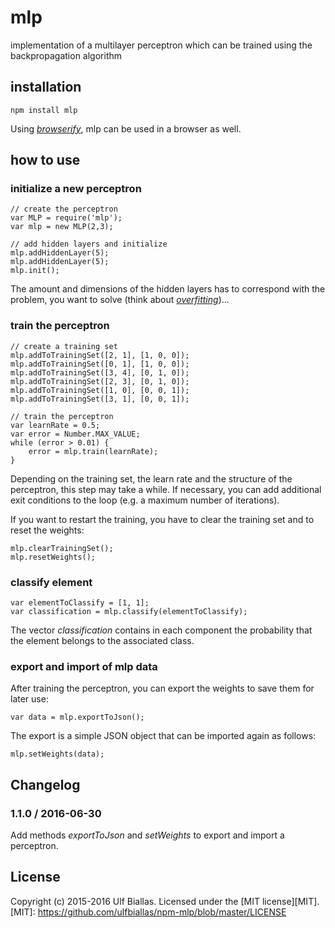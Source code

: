 # mlp #

implementation of a multilayer perceptron which can be trained using the backpropagation algorithm

## installation ##

	npm install mlp

Using *[browserify](https://github.com/substack/node-browserify)*, mlp can be used in a browser as well.

## how to use ##

### initialize a new perceptron

	// create the perceptron
	var MLP = require('mlp');
	var mlp = new MLP(2,3);

	// add hidden layers and initialize
	mlp.addHiddenLayer(5);
	mlp.addHiddenLayer(5);
	mlp.init();

The amount and dimensions of the hidden layers has to correspond with the problem,
you want to solve (think about *[overfitting](http://en.wikipedia.org/wiki/Overfitting)*)...

### train the perceptron

	// create a training set
	mlp.addToTrainingSet([2, 1], [1, 0, 0]);
	mlp.addToTrainingSet([0, 1], [1, 0, 0]);
	mlp.addToTrainingSet([3, 4], [0, 1, 0]);
	mlp.addToTrainingSet([2, 3], [0, 1, 0]);
	mlp.addToTrainingSet([1, 0], [0, 0, 1]);
	mlp.addToTrainingSet([3, 1], [0, 0, 1]);

	// train the perceptron
	var learnRate = 0.5;
	var error = Number.MAX_VALUE;
	while (error > 0.01) {
		error = mlp.train(learnRate);
	}

Depending on the training set, the learn rate and the structure of the perceptron, this step may take a while.
If necessary, you can add additional exit conditions to the loop (e.g. a maximum number of iterations).

If you want to restart the training, you have to clear the training set and to reset the weights:

	mlp.clearTrainingSet();
	mlp.resetWeights();

### classify element

	var elementToClassify = [1, 1];
	var classification = mlp.classify(elementToClassify);

The vector *classification* contains in each component the probability
that the element belongs to the associated class.

### export and import of mlp data

After training the perceptron, you can export the weights to save them for later use:

	var data = mlp.exportToJson();

The export is a simple JSON object that can be imported again as follows:

	mlp.setWeights(data);

## Changelog

### 1.1.0 / 2016-06-30

Add methods *exportToJson* and *setWeights* to export and import a perceptron.

## License
Copyright (c) 2015-2016 Ulf Biallas. Licensed under the [MIT license][MIT].
[MIT]: https://github.com/ulfbiallas/npm-mlp/blob/master/LICENSE
